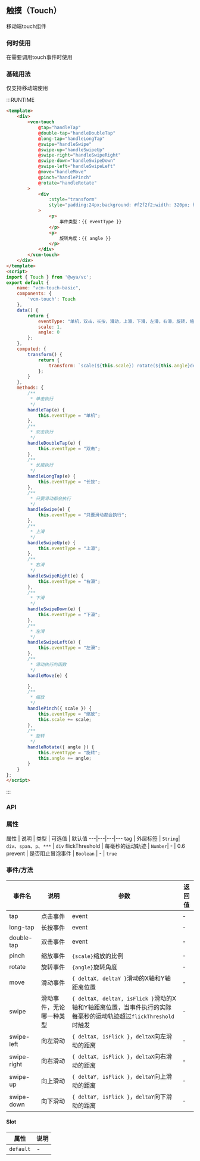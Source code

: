 ## 触摸（Touch）

移动端touch组件

### 何时使用

在需要调用touch事件时使用

### 基础用法

仅支持移动端使用

:::RUNTIME
```html
<template>
	<div>
		<vcm-touch
			@tap="handleTap"
			@double-tap="handleDoubleTap"
			@long-tap="handleLongTap"
			@swipe="handleSwipe"
			@swipe-up="handleSwipeUp"
			@swipe-right="handleSwipeRight"
			@swipe-down="handleSwipeDown"
			@swipe-left="handleSwipeLeft"
			@move="handleMove"
			@pinch="handlePinch"
			@rotate="handleRotate"
		>
			<div
				:style="transform"
				style="padding:24px;background: #f2f2f2;width: 320px; height: 640px; display: flex;flex-direction: column; justify-content: center"
			>
				<p>
					事件类型：{{ eventType }}
				</p>
				<p>
					旋转角度：{{ angle }}
				</p>
			</div>
		</vcm-touch>
	</div>
</template>
<script>
import { Touch } from '@wya/vc';
export default {
	name: "vcm-touch-basic",
	components: {
		'vcm-touch': Touch
	},
	data() {
		return {
			eventType: "单机，双击，长按，滑动，上滑，下滑，左滑，右滑，旋转，缩放",
			scale: 1,
			angle: 0
		};
	},
	computed: {
		transform() {
			return {
				transform: `scale(${this.scale}) rotate(${this.angle}deg)`
			};
		}
	},
	methods: {
		/**
		 * 单击执行
		 */
		handleTap(e) {
			this.eventType = "单机";
		},
		/**
		 * 双击执行
		 */
		handleDoubleTap(e) {
			this.eventType = "双击";
		},
		/**
		 * 长按执行
		 */
		handleLongTap(e) {
			this.eventType = "长按";
		},
		/**
		 * 只要滑动都会执行
		 */
		handleSwipe(e) {
			this.eventType = "只要滑动都会执行";
		},
		/**
		 * 上滑
		 */
		handleSwipeUp(e) {
			this.eventType = "上滑";
		},
		/**
		 * 右滑
		 */
		handleSwipeRight(e) {
			this.eventType = "右滑";
		},
		/**
		 * 下滑
		 */
		handleSwipeDown(e) {
			this.eventType = "下滑";
		},
		/**
		 * 左滑
		 */
		handleSwipeLeft(e) {
			this.eventType = "左滑";
		},
		/**
		 * 滑动执行的函数
		 */
		handleMove(e) {

		},
		/**
		 * 缩放
		 */
		handlePinch({ scale }) {
			this.eventType = "缩放";
			this.scale += scale;
		},
		/**
		 * 旋转
		 */
		handleRotate({ angle }) {
			this.eventType = "旋转";
			this.angle += angle;
		}
	}
};
</script>

```
:::

### API

### 属性

属性 | 说明 | 类型 | 可选值 | 默认值
---|---|---|---
tag | 外层标签 | `String`| `div`、`span`、`p`、`***` | `div`
flickThreshold | 每毫秒的运动轨迹 | `Number`| - | 0.6
prevent | 是否阻止冒泡事件 | `Boolean` | - | `true`


### 事件/方法

事件名 | 说明 | 参数 | 返回值
---|---|---|---
tap | 点击事件 | event | -
long-tap | 长按事件 | event | -
double-tap | 双击事件 | event | -
pinch | 缩放事件 | `{scale}`缩放的比例 | -
rotate | 旋转事件 | `{angle}`旋转角度 | -
move | 滑动事件 | `{ deltaX, deltaY }`滑动的X轴和Y轴距离位置 | -
swipe | 滑动事件，无论哪一种类型 | `{ deltaX, deltaY, isFlick }`滑动的X轴和Y轴距离位置，当事件执行的实际每毫秒的运动轨迹超过`flickThreshold`时触发 | -
swipe-left | 向左滑动 | `{ deltaX, isFlick }`，`deltaX`向左滑动的距离 | -
swipe-right | 向右滑动 | `{ deltaX, isFlick }`，`deltaX`向右滑动的距离| -
swipe-up | 向上滑动 | `{ deltaY, isFlick }`，`deltaY`向上滑动的距离 | -
swipe-down | 向下滑动 | `{ deltaY, isFlick }`，`deltaY`向下滑动的距离 | -

#### Slot

属性 | 说明
---|---
`default` | -
